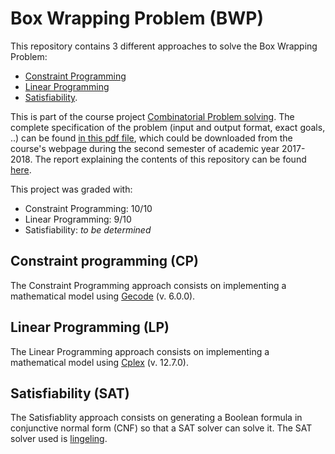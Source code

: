 # Box Wrapping Problem (BWP)

This repository contains 3 different approaches to solve the Box Wrapping Problem:
* [Constraint Programming](https://github.com/lluisalemanypuig/box-wrapping/tree/master/CP)
* [Linear Programming](https://github.com/lluisalemanypuig/box-wrapping/tree/master/LP)
* [Satisfiability](https://github.com/lluisalemanypuig/box-wrapping/tree/master/SAT).

This is part of the course project [Combinatorial Problem solving](http://www.cs.upc.edu/~erodri/webpage/cps/cps.html).
The complete specification of the problem (input and output format, exact goals, ..) can be found
[in this pdf file](https://github.com/lluisalemanypuig/box-wrapping/blob/master/statement.pdf), which could be downloaded
from the course's webpage during the second semester of academic year 2017-2018. The report explaining the contents of
this repository can be found [here](https://github.com/lluisalemanypuig/box-wrapping/blob/master/report.pdf).

This project was graded with:
* Constraint Programming: 10/10
* Linear Programming: 9/10
* Satisfiability: _to be determined_

## Constraint programming (CP)

The Constraint Programming approach consists on implementing a mathematical model using
[Gecode](http://www.gecode.org/doc-latest/reference/index.html) (v. 6.0.0).

## Linear Programming (LP)

The Linear Programming approach consists on implementing a mathematical model using
[Cplex](https://www.ibm.com/support/knowledgecenter/SS9UKU_12.7.0/com.ibm.cplex.zos.help/CPLEX/homepages/CPLEX_Z.html)
(v. 12.7.0).

## Satisfiability (SAT)

The Satisfiablity approach consists on generating a Boolean formula in conjunctive normal
form (CNF) so that a SAT solver can solve it. The SAT solver used is [lingeling](https://github.com/arminbiere/lingeling).
